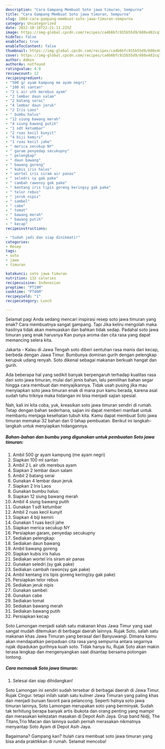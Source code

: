 ```yaml
---
description: "Cara Gampang Membuat Soto jawa timuran, Sempurna"
title: "Cara Gampang Membuat Soto jawa timuran, Sempurna"
slug: 1864-cara-gampang-membuat-soto-jawa-timuran-sempurna
category: Uncategorized
date: 2022-10-18T22:21:11.225Z
image: https://img-global.cpcdn.com/recipes/ca4b6bfc915b55d9/680x482cq70/soto-jawa-timuran-foto-resep-utama.jpg
hideToc: false
enableToc: true
enableTocContent: false
thumbnail: https://img-global.cpcdn.com/recipes/ca4b6bfc915b55d9/680x482cq70/soto-jawa-timuran-foto-resep-utama.jpg
cover: https://img-global.cpcdn.com/recipes/ca4b6bfc915b55d9/680x482cq70/soto-jawa-timuran-foto-resep-utama.jpg
author: Admin
authorAv: notfound
ratingvalue: 4.9
reviewcount: 12
recipeingredient:
- "500 gr ayam kampung me ayam negri"
- "100 ml santan"
- "2 L air utk merebus ayam"
- "2 lembar daun salam"
- "2 batang serai"
- "4 lembar daun jeruk"
- "2 Iris Laos"
- " bumbu halus"
- "12 siung bawang merah"
- "4 siung bawang putih"
- "1 sdt ketumbar"
- "2 ruas kecil kunyit"
- "4 biji kemiri"
- "1 ruas kecil jahe"
- " merica secukup NY"
- " garam penyedap secukupny"
- " pelengkap"
- " daun bawang"
- " bawang goreng"
- " kubis iris halus"
- " wortel iris siram air panas"
- " seledri sy gak pake"
- " cambah rawonsy gak pake"
- " kentang iris tipis goreng keringsy gak pake"
- " telor rebus"
- " jeruk nipis"
- " sambel"
- " cabe"
- " tomat"
- " bawang merah"
- " bawang putih"
- " kecap"
recipeinstructions:

- "Sudah jadi dan siap dinikmati!"
categories:
- Resep
tags:
- soto
- jawa
- timuran

katakunci: soto jawa timuran 
nutrition: 132 calories
recipecuisine: Indonesian
preptime: "PT19M"
cooktime: "PT46M"
recipeyield: "1"
recipecategory: Lunch

---
```



Selamat pagi Anda sedang mencari inspirasi resep soto jawa timuran yang enak? Cara membuatnya sangat gampang. Tapi Jika keliru mengolah maka hasilnya tidak akan memuaskan dan bahkan tidak sedap. Padahal soto jawa timuran yang enak harusnya Kan punya aroma dan cita rasa yang dapat memancing selera kita.


Jakarta - Kalau di Jawa Tengah soto diberi sentuhan rasa manis dari kecap, berbeda dengan Jawa Timur. Bumbunya dominan gurih dengan pelengkap kerupuk udang renyah. Soto dikenal sebagai makanan berkuah hangat dan gurih.

Ada beberapa hal yang sedikit banyak berpengaruh terhadap kualitas rasa dari soto jawa timuran, mulai dari jenis bahan, lalu pemilihan bahan segar hingga cara membuat dan menyajikannya. Tidak usah pusing jika mau menyiapkan soto jawa timuran enak di mana pun kamu berada, karena asal sudah tahu triknya maka hidangan ini bisa menjadi sajian spesial.


Nah, kali ini kita coba, yuk, kreasikan soto jawa timuran sendiri di rumah. Tetap dengan bahan sederhana, sajian ini dapat memberi manfaat untuk membantu menjaga kesehatan tubuh kita. Kamu dapat membuat Soto jawa timuran memakai 32 bahan dan 0 tahap pembuatan. Berikut ini langkah-langkah untuk menyiapkan hidangannya.

<!--inarticleads1-->

##### Bahan-bahan dan bumbu yang digunakan untuk pembuatan Soto jawa timuran:

1. Ambil 500 gr ayam kampung (me ayam negri)
1. Siapkan 100 ml santan
1. Ambil 2 L air utk merebus ayam
1. Siapkan 2 lembar daun salam
1. Ambil 2 batang serai
1. Gunakan 4 lembar daun jeruk
1. Siapkan 2 Iris Laos
1. Gunakan  bumbu halus:
1. Siapkan 12 siung bawang merah
1. Ambil 4 siung bawang putih
1. Gunakan 1 sdt ketumbar
1. Ambil 2 ruas kecil kunyit
1. Siapkan 4 biji kemiri
1. Gunakan 1 ruas kecil jahe
1. Siapkan  merica secukup NY
1. Persiapkan  garam, penyedap secukupny
1. Sediakan  pelengkap:
1. Sediakan  daun bawang
1. Ambil  bawang goreng
1. Siapkan  kubis iris halus
1. Sediakan  wortel iris siram air panas
1. Gunakan  seledri (sy gak pake)
1. Sediakan  cambah rawon(sy gak pake)
1. Ambil  kentang iris tipis goreng kering(sy gak pake)
1. Persiapkan  telor rebus
1. Sediakan  jeruk nipis
1. Gunakan  sambel:
1. Gunakan  cabe
1. Sediakan  tomat
1. Sediakan  bawang merah
1. Sediakan  bawang putih
1. Persiapkan  kecap


Soto Lamongan menjadi salah satu makanan khas Jawa Timur yang saat sangat mudah ditemukan di berbagai daerah lainnya. Rujak Soto, salah satu makanan khas Jawa Timuran yang berasal dari Banyuwangi. Dimana kamu akan mendapatkan perpaduan cita rasa yang sempurna antara segarnya rujak dipadukan gurihnya kuah soto. Tidak hanya itu, Rujak Soto akan makin terasa lengkap dan mengenyangkan saat disantap bersama potongan lontong. 

<!--inarticleads2-->

##### Cara memasak Soto jawa timuran:


1. Selesai dan siap dihidangkan!

Soto Lamongan ini sendiri sudah tersebar di berbagai daerah di Jawa Timur. Rujak Cingur. tetapi inilah salah satu kuliner Jawa Timuran yang paling khas dan menjadi buruan favorit para pelancong. Seperti halnya soto jawa timuran lainnya, Soto Lamongan merupakan soto yang berminyak. Sudah tak terhitung berapa banyak artis ibukota dan orang penting yang mampir dan merasakan kelezatan masakan di Depot Asih Jaya. Grup band Nidji, The Titans,Trio Macan dan lainnya sudah pernah merasakan nikmatnya menyantap Soto Ayam di Depot Asih Jaya. 

Bagaimana? Gampang kan? Itulah cara membuat soto jawa timuran yang bisa anda praktikkan di rumah. Selamat mencoba!
